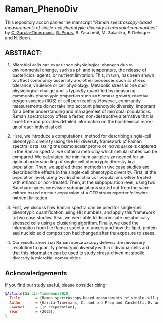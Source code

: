 # Raman_PhenoDiv
This repository accompanies the manscript "*Raman spectroscopy-based measurements of single-cell phenotypic diversity in microbial communities*" by [C. Garcia-Timermans](https://github.com/Cristina-GT), [R. Props](https://github.com/rprops), B. Zacchetti, M. Sakarika, F. Delvigne and N. Boon.

## ABSTRACT: 
1)	Microbial cells can experience physiological changes due to environmental change, such as pH and temperature, the release of bactericidal agents, or nutrient limitation. This, in turn, has been shown to affect community assembly and other processes such as stress tolerance, virulence or cell physiology. Metabolic stress is one such physiological change and is typically quantified by measuring community phenotypic properties such as biomass growth, reactive oxygen species (ROS) or cell permeability. However, community measurements do not take into account phenotypic diversity, important for a better understanding and management of microbial populations. Raman spectroscopy offers a faster, non-destructive alternative that is label-free and provides detailed information on the biochemical make-up of each individual cell.

2)	Here, we introduce a computational method for describing single-cell phenotypic diversity using the Hill diversity framework  of Raman spectral data. Using the biomolecular profile of individual cells captured in the Raman spectra, we obtain a metric by which cellular states can be compared. We calculated the minimum sample size needed for an optimal understanding of single-cell phenotypic diversity in a population. Then, we applied these methods in two case studies and described the effects in the single-cell phenotypic diversity. First, at the population level, using two Escherichia coli populations either treated with ethanol or non-treated. Then, at the subpopulation level, using two Saccharomyces cerevisiae subpopulations sorted out from the same culture based on their expression of a GFP stress reporter following nutrient limitation. 

3)	First, we discuss how Raman spectra can be used for single-cell phenotypic quantification using Hill numbers, and apply this framework to two case studies. Also, we were able to discriminate metabolically stressed cells using a clustering algorithm. Finally, we used the information from the Raman spectra to understand how the lipid, protein and nucleic acid composition had changed after the exposure to stress.

4)	Our results show that Raman spectroscopy delivers the necessary resolution to quantify phenotypic diversity within individual cells and that this information can be used to study stress-driven metabolic diversity in microbial communities. 

## Acknowledgements
If you find our study useful, please consider citing: 
``` bibtex
@Article{García-Timermans2020,
  Title       = {Raman spectroscopy-based measurements of single-cell phenotypic diversity in microbial communities},
  Author      = {García-Timermans, C. and and Prop and Zacchetti, B. and Sakarika, M. and Delvigne, F. and Boon, N.},
  Journal     = {In preparation},
  Year        = {2020},
}
```
